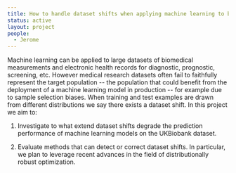 ```yaml
---
title: How to handle dataset shifts when applying machine learning to biomedical data
status: active
layout: project
people:
  - Jerome
---
```


Machine learning can be applied to large datasets of biomedical measurements and electronic health records for diagnostic, prognostic, screening, etc. However medical research datasets often fail to faithfully represent the target population -- the population that could benefit from the deployment of a machine learning model in production -- for example due to sample selection biases. When training and test examples are drawn from different distributions we say there exists a dataset shift. In this project we aim to:

1. Investigate to what extend dataset shifts degrade the prediction performance of machine learning models on the UKBiobank dataset.

2. Evaluate methods that can detect or correct dataset shifts. In particular, we plan to leverage recent advances in the field of distributionally robust optimization.
